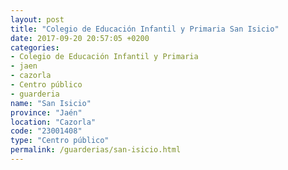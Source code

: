 ```yaml
---
layout: post
title: "Colegio de Educación Infantil y Primaria San Isicio"
date: 2017-09-20 20:57:05 +0200
categories:
- Colegio de Educación Infantil y Primaria
- jaen
- cazorla
- Centro público
- guarderia
name: "San Isicio"
province: "Jaén"
location: "Cazorla"
code: "23001408"
type: "Centro público"
permalink: /guarderias/san-isicio.html
---
```

